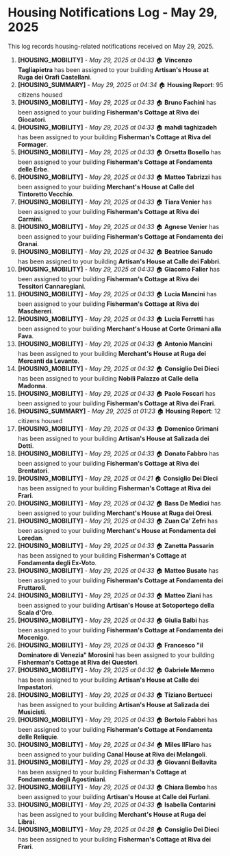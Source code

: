 # Housing Notifications Log - May 29, 2025

This log records housing-related notifications received on May 29, 2025.

1.  **[HOUSING_MOBILITY]** - _May 29, 2025 at 04:33_
    🏠 **Vincenzo Tagliapietra** has been assigned to your building **Artisan's House at Ruga dei Orafi Castellani**.
2.  **[HOUSING_SUMMARY]** - _May 29, 2025 at 04:34_
    🏠 **Housing Report**: 95 citizens housed
3.  **[HOUSING_MOBILITY]** - _May 29, 2025 at 04:33_
    🏠 **Bruno Fachini** has been assigned to your building **Fisherman's Cottage at Riva dei Giocatori**.
4.  **[HOUSING_MOBILITY]** - _May 29, 2025 at 04:33_
    🏠 **mahdi taghizadeh** has been assigned to your building **Fisherman's Cottage at Riva del Formager**.
5.  **[HOUSING_MOBILITY]** - _May 29, 2025 at 04:33_
    🏠 **Orsetta Bosello** has been assigned to your building **Fisherman's Cottage at Fondamenta delle Erbe**.
6.  **[HOUSING_MOBILITY]** - _May 29, 2025 at 04:33_
    🏠 **Matteo Tabrizzi** has been assigned to your building **Merchant's House at Calle del Tintoretto Vecchio**.
7.  **[HOUSING_MOBILITY]** - _May 29, 2025 at 04:33_
    🏠 **Tiara Venier** has been assigned to your building **Fisherman's Cottage at Riva dei Carmini**.
8.  **[HOUSING_MOBILITY]** - _May 29, 2025 at 04:33_
    🏠 **Agnese Venier** has been assigned to your building **Fisherman's Cottage at Fondamenta dei Granai**.
9.  **[HOUSING_MOBILITY]** - _May 29, 2025 at 04:32_
    🏠 **Beatrice Sanudo** has been assigned to your building **Artisan's House at Calle dei Fabbri**.
10. **[HOUSING_MOBILITY]** - _May 29, 2025 at 04:33_
    🏠 **Giacomo Falier** has been assigned to your building **Fisherman's Cottage at Riva dei Tessitori Cannaregiani**.
11. **[HOUSING_MOBILITY]** - _May 29, 2025 at 04:33_
    🏠 **Lucia Mancini** has been assigned to your building **Fisherman's Cottage at Riva dei Maschereri**.
12. **[HOUSING_MOBILITY]** - _May 29, 2025 at 04:33_
    🏠 **Lucia Ferretti** has been assigned to your building **Merchant's House at Corte Grimani alla Fava**.
13. **[HOUSING_MOBILITY]** - _May 29, 2025 at 04:33_
    🏠 **Antonio Mancini** has been assigned to your building **Merchant's House at Ruga dei Mercanti da Levante**.
14. **[HOUSING_MOBILITY]** - _May 29, 2025 at 04:32_
    🏠 **Consiglio Dei Dieci** has been assigned to your building **Nobili Palazzo at Calle della Madonna**.
15. **[HOUSING_MOBILITY]** - _May 29, 2025 at 04:33_
    🏠 **Paolo Foscari** has been assigned to your building **Fisherman's Cottage at Riva dei Frari**.
16. **[HOUSING_SUMMARY]** - _May 29, 2025 at 01:23_
    🏠 **Housing Report**: 12 citizens housed
17. **[HOUSING_MOBILITY]** - _May 29, 2025 at 04:33_
    🏠 **Domenico Grimani** has been assigned to your building **Artisan's House at Salizada dei Dotti**.
18. **[HOUSING_MOBILITY]** - _May 29, 2025 at 04:33_
    🏠 **Donato Fabbro** has been assigned to your building **Fisherman's Cottage at Riva dei Brentatori**.
19. **[HOUSING_MOBILITY]** - _May 29, 2025 at 04:21_
    🏠 **Consiglio Dei Dieci** has been assigned to your building **Fisherman's Cottage at Riva dei Frari**.
20. **[HOUSING_MOBILITY]** - _May 29, 2025 at 04:32_
    🏠 **Bass De Medici** has been assigned to your building **Merchant's House at Ruga dei Oresi**.
21. **[HOUSING_MOBILITY]** - _May 29, 2025 at 04:33_
    🏠 **Zuan Ca’ Zefri** has been assigned to your building **Merchant's House at Fondamenta dei Loredan**.
22. **[HOUSING_MOBILITY]** - _May 29, 2025 at 04:33_
    🏠 **Zanetta Passarin** has been assigned to your building **Fisherman's Cottage at Fondamenta degli Ex-Voto**.
23. **[HOUSING_MOBILITY]** - _May 29, 2025 at 04:33_
    🏠 **Matteo Busato** has been assigned to your building **Fisherman's Cottage at Fondamenta dei Fruttaroli**.
24. **[HOUSING_MOBILITY]** - _May 29, 2025 at 04:33_
    🏠 **Matteo Ziani** has been assigned to your building **Artisan's House at Sotoportego della Scala d'Oro**.
25. **[HOUSING_MOBILITY]** - _May 29, 2025 at 04:33_
    🏠 **Giulia Balbi** has been assigned to your building **Fisherman's Cottage at Fondamenta dei Mocenigo**.
26. **[HOUSING_MOBILITY]** - _May 29, 2025 at 04:33_
    🏠 **Francesco "il Dominatore di Venezia" Morosini** has been assigned to your building **Fisherman's Cottage at Riva dei Questori**.
27. **[HOUSING_MOBILITY]** - _May 29, 2025 at 04:32_
    🏠 **Gabriele Memmo** has been assigned to your building **Artisan's House at Calle dei Impastatori**.
28. **[HOUSING_MOBILITY]** - _May 29, 2025 at 04:33_
    🏠 **Tiziano Bertucci** has been assigned to your building **Artisan's House at Salizada dei Musicisti**.
29. **[HOUSING_MOBILITY]** - _May 29, 2025 at 04:33_
    🏠 **Bortolo Fabbri** has been assigned to your building **Fisherman's Cottage at Fondamenta delle Reliquie**.
30. **[HOUSING_MOBILITY]** - _May 29, 2025 at 04:34_
    🏠 **Miles IlFlaro** has been assigned to your building **Canal House at Riva dei Melangoli**.
31. **[HOUSING_MOBILITY]** - _May 29, 2025 at 04:33_
    🏠 **Giovanni Bellavita** has been assigned to your building **Fisherman's Cottage at Fondamenta degli Agostiniani**.
32. **[HOUSING_MOBILITY]** - _May 29, 2025 at 04:33_
    🏠 **Chiara Bembo** has been assigned to your building **Artisan's House at Calle dei Furlani**.
33. **[HOUSING_MOBILITY]** - _May 29, 2025 at 04:33_
    🏠 **Isabella Contarini** has been assigned to your building **Merchant's House at Ruga dei Librai**.
34. **[HOUSING_MOBILITY]** - _May 29, 2025 at 04:28_
    🏠 **Consiglio Dei Dieci** has been assigned to your building **Fisherman's Cottage at Riva dei Frari**.
